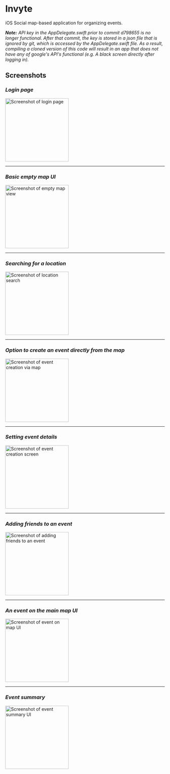 # Invyte

iOS Social map-based application for organizing events.


_**Note:** API key in the AppDelegate.swift prior to commit d798655 is no longer functional. After that commit, the key is stored in a json file that is ignored by git, which is accessed by the AppDelegate.swift file. As a result, compiling a cloned version of this code will result in an app that does not have any of google's API's functional (e.g. A black screen directly after logging in)._

## Screenshots

### _Login page_
<img src="https://raw.githubusercontent.com/PatelRahil/HangTime/master/pics/LoginPage.png" alt="Screenshot of login page" width="200"/>

--------------------

### _Basic empty map UI_
<img src="https://raw.githubusercontent.com/PatelRahil/HangTime/master/pics/BasicMapView.png" alt="Screenshot of empty map view" width="200"/>

--------------------

### _Searching for a location_
<img src="https://raw.githubusercontent.com/PatelRahil/HangTime/master/pics/LocationSearch.png" alt="Screenshot of location search" width="200"/>

--------------------

### _Option to create an event directly from the map_
<img src="https://raw.githubusercontent.com/PatelRahil/HangTime/master/pics/CreateEventViaMap.png" alt="Screenshot of event creation via map" width="200"/>

--------------------

### _Setting event details_
<img src="https://raw.githubusercontent.com/PatelRahil/HangTime/master/pics/CreateEventView.png" alt="Screenshot of event creation screen" width="200"/>

--------------------

### _Adding friends to an event_
<img src="https://raw.githubusercontent.com/PatelRahil/HangTime/master/pics/AddFriendsToEventView.png" alt="Screenshot of adding friends to an event" width="200"/>

--------------------

### _An event on the main map UI_
<img src="https://raw.githubusercontent.com/PatelRahil/HangTime/master/pics/EventDescriptionViaMap.png" alt="Screenshot of event on map UI" width="200"/>

--------------------

### _Event summary_
<img src="https://raw.githubusercontent.com/PatelRahil/HangTime/master/pics/EventSummaryView.png" alt="Screenshot of event summary UI" width="200"/>